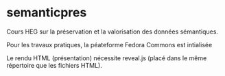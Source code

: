 # semanticpres

Cours HEG sur la préservation et la valorisation des données sémantiques.

Pour les travaux pratiques, la péateforme Fedora Commons est intialisée

Le rendu HTML (présentation) nécessite reveal.js (placé dans le même répertoire que les fichiers HTML).